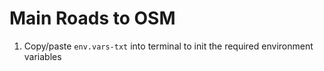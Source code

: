 # Main Roads to OSM

1. Copy/paste `env.vars-txt` into terminal to init the required environment variables
